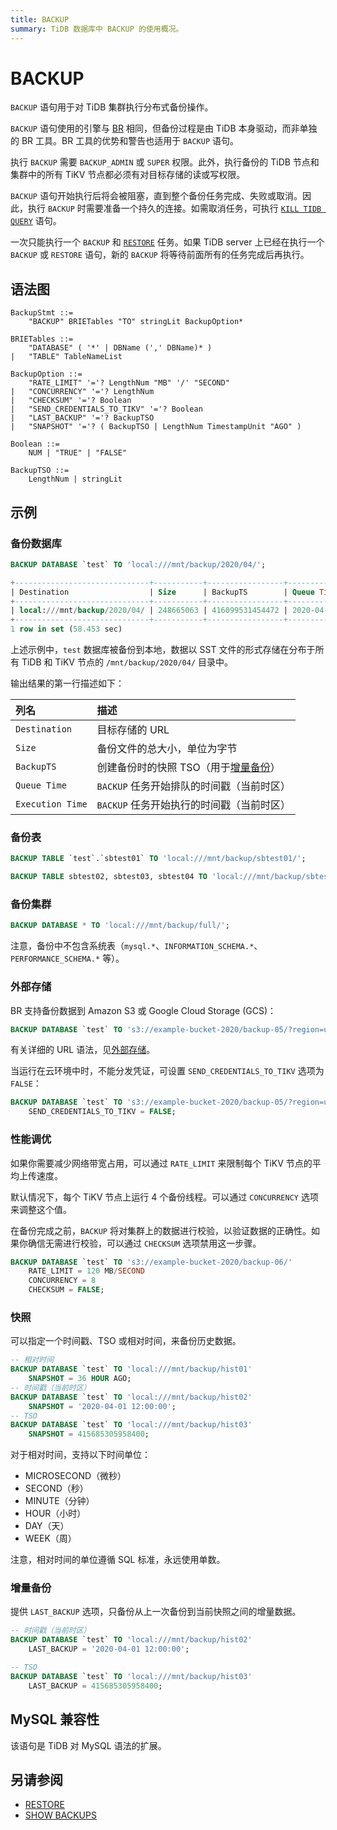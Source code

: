 ```yaml
---
title: BACKUP
summary: TiDB 数据库中 BACKUP 的使用概况。
---
```


# BACKUP

`BACKUP` 语句用于对 TiDB 集群执行分布式备份操作。

`BACKUP` 语句使用的引擎与 [BR](/br/backup-and-restore-use-cases.md) 相同，但备份过程是由 TiDB 本身驱动，而非单独的 BR 工具。BR 工具的优势和警告也适用于 `BACKUP` 语句。

执行 `BACKUP` 需要 `BACKUP_ADMIN` 或 `SUPER` 权限。此外，执行备份的 TiDB 节点和集群中的所有 TiKV 节点都必须有对目标存储的读或写权限。

`BACKUP` 语句开始执行后将会被阻塞，直到整个备份任务完成、失败或取消。因此，执行 `BACKUP` 时需要准备一个持久的连接。如需取消任务，可执行 [`KILL TIDB QUERY`](/sql-statements/sql-statement-kill.md) 语句。

一次只能执行一个 `BACKUP` 和 [`RESTORE`](/sql-statements/sql-statement-restore.md) 任务。如果 TiDB server 上已经在执行一个 `BACKUP` 或 `RESTORE` 语句，新的 `BACKUP` 将等待前面所有的任务完成后再执行。

## 语法图

```ebnf+diagram
BackupStmt ::=
    "BACKUP" BRIETables "TO" stringLit BackupOption*

BRIETables ::=
    "DATABASE" ( '*' | DBName (',' DBName)* )
|   "TABLE" TableNameList

BackupOption ::=
    "RATE_LIMIT" '='? LengthNum "MB" '/' "SECOND"
|   "CONCURRENCY" '='? LengthNum
|   "CHECKSUM" '='? Boolean
|   "SEND_CREDENTIALS_TO_TIKV" '='? Boolean
|   "LAST_BACKUP" '='? BackupTSO
|   "SNAPSHOT" '='? ( BackupTSO | LengthNum TimestampUnit "AGO" )

Boolean ::=
    NUM | "TRUE" | "FALSE"

BackupTSO ::=
    LengthNum | stringLit
```

## 示例

### 备份数据库


```sql
BACKUP DATABASE `test` TO 'local:///mnt/backup/2020/04/';
```

```sql
+------------------------------+-----------+-----------------+---------------------+---------------------+
| Destination                  | Size      | BackupTS        | Queue Time          | Execution Time      |
+------------------------------+-----------+-----------------+---------------------+---------------------+
| local:///mnt/backup/2020/04/ | 248665063 | 416099531454472 | 2020-04-12 23:09:48 | 2020-04-12 23:09:48 |
+------------------------------+-----------+-----------------+---------------------+---------------------+
1 row in set (58.453 sec)
```

上述示例中，`test` 数据库被备份到本地，数据以 SST 文件的形式存储在分布于所有 TiDB 和 TiKV 节点的 `/mnt/backup/2020/04/` 目录中。

输出结果的第一行描述如下：

| 列名 | 描述 |
| :-------- | :--------- |
| `Destination` | 目标存储的 URL |
| `Size` |  备份文件的总大小，单位为字节 |
| `BackupTS` | 创建备份时的快照 TSO（用于[增量备份](#增量备份)） |
| `Queue Time` | `BACKUP` 任务开始排队的时间戳（当前时区） |
| `Execution Time` | `BACKUP` 任务开始执行的时间戳（当前时区） |

### 备份表


```sql
BACKUP TABLE `test`.`sbtest01` TO 'local:///mnt/backup/sbtest01/';
```


```sql
BACKUP TABLE sbtest02, sbtest03, sbtest04 TO 'local:///mnt/backup/sbtest/';
```

### 备份集群


```sql
BACKUP DATABASE * TO 'local:///mnt/backup/full/';
```

注意，备份中不包含系统表（`mysql.*`、`INFORMATION_SCHEMA.*`、`PERFORMANCE_SCHEMA.*` 等）。

### 外部存储

BR 支持备份数据到 Amazon S3 或 Google Cloud Storage (GCS)：


```sql
BACKUP DATABASE `test` TO 's3://example-bucket-2020/backup-05/?region=us-west-2&access-key={YOUR_ACCESS_KEY}&secret-access-key={YOUR_SECRET_KEY}';
```

有关详细的 URL 语法，见[外部存储](/br/backup-and-restore-storages.md)。

当运行在云环境中时，不能分发凭证，可设置 `SEND_CREDENTIALS_TO_TIKV` 选项为 `FALSE`：


```sql
BACKUP DATABASE `test` TO 's3://example-bucket-2020/backup-05/?region=us-west-2'
    SEND_CREDENTIALS_TO_TIKV = FALSE;
```

### 性能调优

如果你需要减少网络带宽占用，可以通过 `RATE_LIMIT` 来限制每个 TiKV 节点的平均上传速度。

默认情况下，每个 TiKV 节点上运行 4 个备份线程。可以通过 `CONCURRENCY` 选项来调整这个值。

在备份完成之前，`BACKUP` 将对集群上的数据进行校验，以验证数据的正确性。如果你确信无需进行校验，可以通过 `CHECKSUM` 选项禁用这一步骤。


```sql
BACKUP DATABASE `test` TO 's3://example-bucket-2020/backup-06/'
    RATE_LIMIT = 120 MB/SECOND
    CONCURRENCY = 8
    CHECKSUM = FALSE;
```

### 快照

可以指定一个时间戳、TSO 或相对时间，来备份历史数据。


```sql
-- 相对时间
BACKUP DATABASE `test` TO 'local:///mnt/backup/hist01'
    SNAPSHOT = 36 HOUR AGO;
-- 时间戳（当前时区）
BACKUP DATABASE `test` TO 'local:///mnt/backup/hist02'
    SNAPSHOT = '2020-04-01 12:00:00';
-- TSO
BACKUP DATABASE `test` TO 'local:///mnt/backup/hist03'
    SNAPSHOT = 415685305958400;
```

对于相对时间，支持以下时间单位：

* MICROSECOND（微秒）
* SECOND（秒）
* MINUTE（分钟）
* HOUR（小时）
* DAY（天）
* WEEK（周）

注意，相对时间的单位遵循 SQL 标准，永远使用单数。

### 增量备份

提供 `LAST_BACKUP` 选项，只备份从上一次备份到当前快照之间的增量数据。


```sql
-- 时间戳（当前时区）
BACKUP DATABASE `test` TO 'local:///mnt/backup/hist02'
    LAST_BACKUP = '2020-04-01 12:00:00';

-- TSO
BACKUP DATABASE `test` TO 'local:///mnt/backup/hist03'
    LAST_BACKUP = 415685305958400;
```

## MySQL 兼容性

该语句是 TiDB 对 MySQL 语法的扩展。

## 另请参阅

* [RESTORE](/sql-statements/sql-statement-restore.md)
* [SHOW BACKUPS](/sql-statements/sql-statement-show-backups.md)
